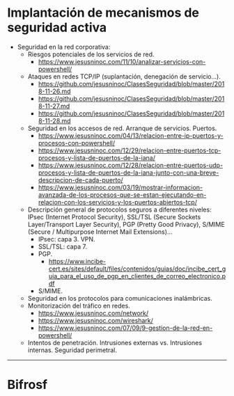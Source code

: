 # Implantación de mecanismos de seguridad activa
- Seguridad en la red corporativa:
  - Riesgos potenciales de los servicios de red.
    * https://www.jesusninoc.com/11/10/analizar-servicios-con-powershell/
  - Ataques en redes TCP/IP (suplantación, denegación de servicio…).
    * https://github.com/jesusninoc/ClasesSeguridad/blob/master/2018-11-26.md
    * https://github.com/jesusninoc/ClasesSeguridad/blob/master/2018-11-27.md
    * https://github.com/jesusninoc/ClasesSeguridad/blob/master/2018-11-28.md
  - Seguridad en los accesos de red. Arranque de servicios. Puertos.
    * https://www.jesusninoc.com/04/13/relacion-entre-ip-puertos-y-procesos-con-powershell/
    * https://www.jesusninoc.com/12/29/relacion-entre-puertos-tcp-procesos-y-lista-de-puertos-de-la-iana/
    * https://www.jesusninoc.com/12/28/relacion-entre-puertos-udp-procesos-y-lista-de-puertos-de-la-iana-junto-con-una-breve-descripcion-de-cada-puerto/
    * https://www.jesusninoc.com/03/19/mostrar-informacion-avanzada-de-los-procesos-que-se-estan-ejecutando-en-relacion-con-los-servicios-y-los-puertos-abiertos-tcp/
  - Descripción general de protocolos seguros a diferentes niveles: IPsec (Internet Protocol Security), SSL/TSL (Secure Sockets Layer/Transport Layer Security), PGP (Pretty Good Privacy), S/MIME (Secure / Multipurpose Internet Mail Extensions)...
    - IPsec: capa 3. VPN.
    - SSL/TSL: capa 7.
    - PGP.
        * https://www.incibe-cert.es/sites/default/files/contenidos/guias/doc/incibe_cert_guia_para_el_uso_de_pgp_en_clientes_de_correo_electronico.pdf
    - S/MIME.
  - Seguridad en los protocolos para comunicaciones inalámbricas.
  - Monitorización del tráfico en redes.
    * https://www.jesusninoc.com/network/
    * https://www.jesusninoc.com/wireshark/
    * https://www.jesusninoc.com/07/09/9-gestion-de-la-red-en-powershell/
  - Intentos de penetración. Intrusiones externas vs. Intrusiones internas. Seguridad perimetral.

-------------------

# Bifrosf
